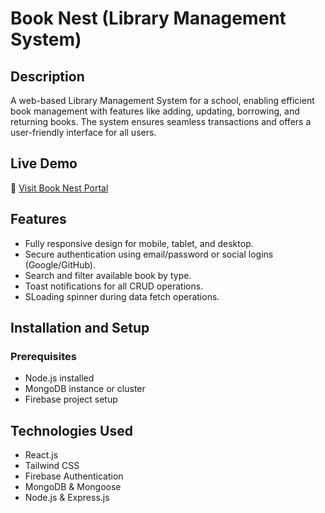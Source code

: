 # Book Nest (Library Management System)

## Description
A web-based Library Management System for a school, enabling efficient book management with features like adding, updating, borrowing, and returning books. The system ensures seamless transactions and offers a user-friendly interface for all users.

## Live Demo
🔗 [Visit Book Nest Portal](https://library-management-72d8f.web.app/)

## Features
- Fully responsive design for mobile, tablet, and desktop.
- Secure authentication using email/password or social logins (Google/GitHub).
- Search and filter available book by type.
- Toast notifications for all CRUD operations.
- SLoading spinner during data fetch operations.

## Installation and Setup

### Prerequisites
- Node.js installed
- MongoDB instance or cluster
- Firebase project setup


## Technologies Used
- React.js
- Tailwind CSS
- Firebase Authentication
- MongoDB & Mongoose
- Node.js & Express.js